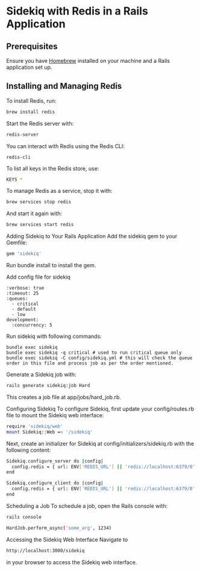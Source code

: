 
# Sidekiq with Redis in a Rails Application

## Prerequisites

Ensure you have [Homebrew](https://brew.sh/) installed on your machine and a Rails application set up.

## Installing and Managing Redis

To install Redis, run:
```bash
brew install redis
```
Start the Redis server with:
```bash
redis-server
```
You can interact with Redis using the Redis CLI:
```
redis-cli
```

To list all keys in the Redis store, use:
```bash
KEYS *
```
To manage Redis as a service, stop it with:
```bash
brew services stop redis
```
And start it again with:
```bash
brew services start redis
```

Adding Sidekiq to Your Rails Application
Add the sidekiq gem to your Gemfile:
```bash
gem 'sidekiq'
```
Run bundle install to install the gem.

Add config file for sidekiq
```
:verbose: true
:timeout: 25
:queues:
  - critical
  - default
  - low
development:
  :concurrency: 5
```
Run sidekiq with following commands:
```
bundle exec sidekiq
bundle exec sidekiq -q critical # used to run critical queue only
bundle exec sidekiq -C config/sidekiq.yml # this will check the queue order in this file and process job as per the order mentioned.

```
Generate a Sidekiq job with:
```bash
rails generate sidekiq:job Hard
```

This creates a job file at app/jobs/hard_job.rb.

Configuring Sidekiq
To configure Sidekiq, first update your config/routes.rb file to mount the Sidekiq web interface:
```bash
require 'sidekiq/web'
mount Sidekiq::Web => '/sidekiq'
```

Next, create an initializer for Sidekiq at config/initializers/sidekiq.rb with the following content:
```bash
Sidekiq.configure_server do |config|
  config.redis = { url: ENV['REDIS_URL'] || 'redis://localhost:6379/0' }
end

Sidekiq.configure_client do |config|
  config.redis = { url: ENV['REDIS_URL'] || 'redis://localhost:6379/0' }
end
```
Scheduling a Job
To schedule a job, open the Rails console with:
```bash
rails console

HardJob.perform_async('some_arg', 1234)
```

Accessing the Sidekiq Web Interface
Navigate to

```bash
http://localhost:3000/sidekiq
```
in your browser to access the Sidekiq web interface.
